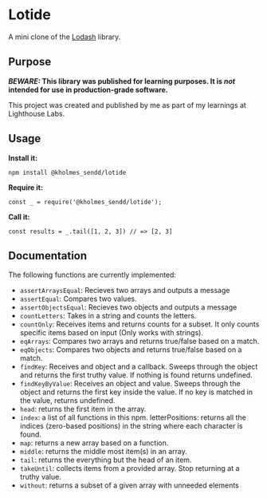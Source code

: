 # Lotide

A mini clone of the [Lodash](https://lodash.com) library.

## Purpose

**_BEWARE:_ This library was published for learning purposes. It is _not_ intended for use in production-grade software.**

This project was created and published by me as part of my learnings at Lighthouse Labs. 

## Usage

**Install it:**

`npm install @kholmes_sendd/lotide`

**Require it:**

`const _ = require('@kholmes_sendd/lotide');`

**Call it:**

`const results = _.tail([1, 2, 3]) // => [2, 3]`

## Documentation

The following functions are currently implemented:

* `assertArraysEqual`: Recieves two arrays and outputs a message
* `assertEqual`: Compares two values.
* `assertObjectsEqual`: Recieves two objects and outputs a message
* `countLetters`: Takes in a string and counts the letters.
* `countOnly`: Receives items and returns counts for a subset. It only counts specific items based on input (Only works with strings).
* `eqArrays`: Compares two arrays and returns true/false based on a match.
* `eqObjects`: Compares two objects and returns true/false based on a match.
* `findKey`: Receives and object and a callback. Sweeps through the object and returns the first truthy value. If nothing is found returns undefined.
* `findKeyByValue`: Receives an object and value. Sweeps through the object and returns the first key inside the value. If no key is matched in the value, returns undefined. 
* `head`: returns the first item in the array.
* `index`: a list of all functions in this npm.
letterPositions: returns all the indices (zero-based positions) in the string where each character is found.
* `map`: returns a new array based on a function.
* `middle`: returns the middle most item(s) in an array.
* `tail`: returns the everything but the head of an item.
* `takeUntil`: collects items from a provided array. Stop returning at a truthy value.
* `without`: returns a subset of a given array with unneeded elements